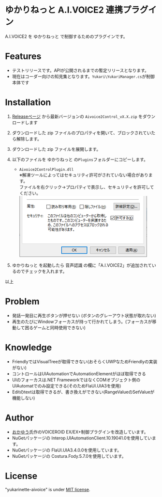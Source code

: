 # ゆかりねっと A.I.VOICE2 連携プラグイン
A.I.VOICE2 を ゆかりねっと で制御するためのプラグインです。

# Features
* テストリリースです。APIが公開されるまでの暫定リリースとなります。
* 現在はコーダー向けの知見集となります。`Yukari\YukariManager.cs`が制御本体です

# Installation
1. [Releaseページ](https://github.com/tyapa0/yukarinette-aivoice2/releases) から最新バージョンの `Aivoice2Control_vX.X.zip` をダウンロードします
2. ダウンロードした zip ファイルのプロパティを開いて、ブロックされていたら解除します。
3. ダウンロードした zip ファイルを展開します。
4. 以下のファイルを ゆかりねっと の`Plugins`フォルダーにコピーします。
   - `Aivoice2ControlPlugin.dll`  
   ※解凍ツールによってはセキュリティ許可がされていない場合があります。  
   ファイルを右クリック→プロパティで表示し、セキュリティを許可してください。  
   ![kyoka.png.](/image/kyoka.png "kyoka")

5. ゆかりねっと を起動したら 音声認識 の欄に「A.I.VOICE2」が追加されているのでチェックを入れます。

以上

# Problem
* 発話一発目に再生ボタンが押せない  (ボタンのグレーアウト状態が取れない)
* 再生のたびにWindowフォーカスが持って行かれてしまう。(フォーカスが移動して困るゲームと同時使用できない)

# Knowledge
* FriendlyではVisualTreeが取得できない(おそらくUWPなためFriendlyの実装がない)
* コントロールはUIAutomationでAutomationElementがほぼ取得できる
* UIのフォーカスは.NET FrameworkではなくCOMオブジェクト側のUIAutomatでのみ設定できる(そのためFlaUI.UIA3を使用)
* Editのtextは取得できるが、書き換えができない(RangeValueのSetValueが機能しない)

# Author
* [おかゆう](http://www.okayulu.moe/)氏作のVOICEROID EX/EX+制御プラグインを改造しています。
* NuGetパッケージの Interop.UIAutomationClient.10.19041.0を使用しています。
* NuGetパッケージの FlaUI.UIA3.4.0.0を使用しています。
* NuGetパッケージの Costura.Fody.5.7.0を使用しています。

# License
"yukarinette-aivoice" is under [MIT license](https://en.wikipedia.org/wiki/MIT_License).
